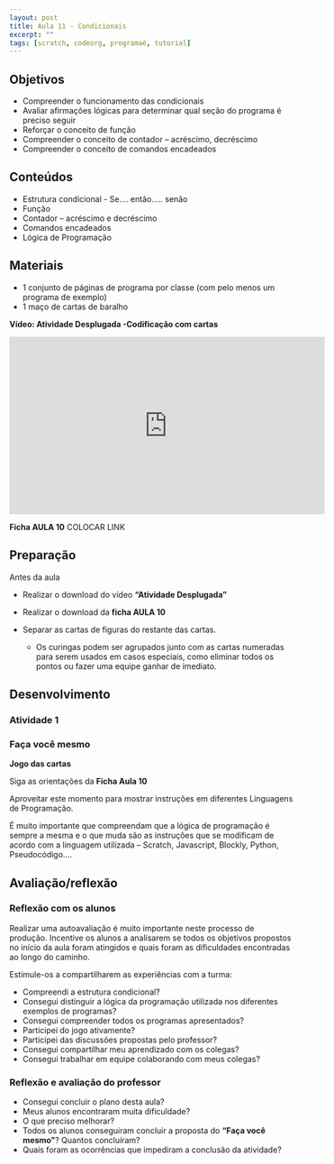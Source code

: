 ```yaml
---
layout: post
title: Aula 11 - Condicionais
excerpt: ""
tags: [scratch, codeorg, programaê, tutorial]
---
```


## Objetivos
 - Compreender o funcionamento das condicionais
 - Avaliar afirmações lógicas para determinar qual seção do programa é preciso seguir
 - Reforçar o conceito de função
 - Compreender o conceito de contador – acréscimo, decréscimo
 - Compreender o conceito de comandos encadeados

## Conteúdos
 - Estrutura condicional - Se.... então..... senão
 - Função
 - Contador – acréscimo e decréscimo
 - Comandos encadeados
 - Lógica de Programação

## Materiais

 - 1 conjunto de páginas de programa por classe (com pelo menos um programa de exemplo)
 - 1 maço de cartas de baralho

**Vídeo: Atividade Desplugada -Codificação com cartas**

<iframe width="560" height="315" src="https://www.youtube.com/embed/yr6g0AWE7yw" frameborder="0" allowfullscreen></iframe>

**Ficha AULA 10**     COLOCAR LINK

## Preparação
Antes da aula

 - Realizar o download do vídeo **“Atividade Desplugada”**
 - Realizar o download da **ficha AULA 10**

 - Separar as cartas de figuras do restante das cartas.
   - Os curingas podem ser agrupados junto com as cartas numeradas para serem usados em casos especiais, como eliminar todos os pontos ou fazer uma equipe ganhar de imediato.


## Desenvolvimento

### Atividade 1

### Faça você mesmo

**Jogo das cartas**

Siga as orientações da **Ficha Aula 10**

Aproveitar este momento para mostrar instruções em diferentes Linguagens de Programação.

É muito importante que compreendam que a lógica de programação é sempre a mesma e o que muda são as instruções que se modificam de acordo com a linguagem utilizada – Scratch, Javascript, Blockly, Python, Pseudocódigo....


## Avaliação/reflexão

### Reflexão com os alunos

Realizar uma autoavaliação é muito importante neste processo de produção. Incentive os alunos a analisarem se todos os objetivos propostos no início da aula foram atingidos e quais foram as dificuldades encontradas ao longo do caminho.

Estimule-os a compartilharem as experiências com a turma:

 - Compreendi a estrutura condicional?
 - Consegui distinguir a lógica da programação utilizada nos diferentes exemplos de programas?
 - Consegui compreender todos os programas apresentados?
 - Participei do jogo ativamente?
 - Participei das discussões propostas pelo professor?
 - Consegui compartilhar meu aprendizado com os colegas?
 - Consegui trabalhar em equipe colaborando com meus colegas?

### Reflexão e avaliação do professor
 - Consegui concluir o plano desta aula?
 - Meus alunos encontraram muita dificuldade?
 - O que preciso melhorar?
 - Todos os alunos conseguiram concluir a proposta do **“Faça você mesmo”**? Quantos concluíram?
 - Quais foram as ocorrências que impediram a conclusão da atividade?
